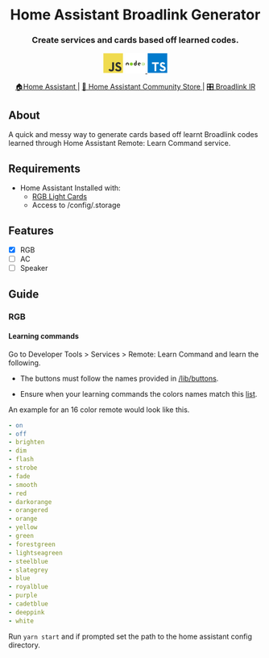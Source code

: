 <h1 align="center">Home Assistant Broadlink Generator</h1>
<h3 align="center">Create services and cards based off learned codes.</h3>

<p align="center">
<img src="https://raw.githubusercontent.com/devicons/devicon/master/icons/javascript/javascript-original.svg" alt="javascript" width="40" height="40"/> </a>
<a href="https://nodejs.org" target="_blank" rel="noreferrer"> <img src="https://raw.githubusercontent.com/devicons/devicon/master/icons/nodejs/nodejs-original-wordmark.svg" alt="nodejs" width="40" height="40"/> </a>
<a href="https://www.typescriptlang.org/" target="_blank" rel="noreferrer"> <img src="https://raw.githubusercontent.com/devicons/devicon/master/icons/typescript/typescript-original.svg" alt="typescript" width="40" height="40"/> </a> </p>

<p align="center"> <a href="https://www.home-assistant.io/" target="_blank" rel="noreferrer"> 
🏠Home Assistant  </a> | <a href="https://hacs.xyz/" target="_blank" rel="noreferrer">  🏢 Home Assistant Community Store </a> | <a href="https://www.ibroadlink.com/" target="_blank" rel="noreferrer"> 
🎛️ Broadlink IR </a> </p>

## About

A quick and messy way to generate cards based off learnt Broadlink codes learned through Home Assistant Remote: Learn Command service.

## Requirements 

- Home Assistant Installed with:
  - [RGB Light Cards](https://github.com/bokub/rgb-light-card)
  - Access to /config/.storage

## Features

- [x]  RGB
- [ ]  AC
- [ ]  Speaker 

## Guide

### RGB

#### Learning commands

Go to Developer Tools > Services > Remote: Learn Command and learn the following.

- The buttons must follow the names provided in [/lib/buttons](/lib/buttons).

- Ensure when your learning commands the colors names match this [list](https://www.w3schools.com/colors/colors_names.asp).

An example for an 16 color remote would look like this. 

```yaml
- on
- off
- brighten
- dim
- flash
- strobe
- fade
- smooth
- red
- darkorange
- orangered
- orange
- yellow
- green
- forestgreen
- lightseagreen
- steelblue
- slategrey
- blue
- royalblue
- purple
- cadetblue
- deeppink
- white
```

Run `yarn start` and if prompted set the path to the home assistant config directory. 

